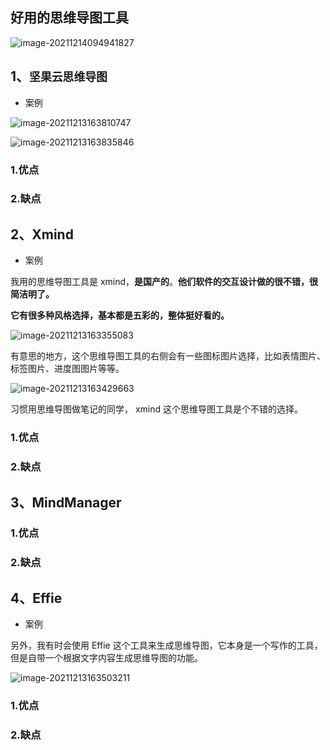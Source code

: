 ## 好用的思维导图工具

![image-20211214094941827](https://bucket-hg.oss-cn-shanghai.aliyuncs.com/img/image-20211214094941827.png)

## 1、`坚果云思维导图`

- 案例

![image-20211213163810747](https://bucket-hg.oss-cn-shanghai.aliyuncs.com/img/image-20211213163810747.png)

![image-20211213163835846](https://bucket-hg.oss-cn-shanghai.aliyuncs.com/img/image-20211213163835846.png)

### 1.优点

### 2.缺点

## 2、Xmind

- 案例

我用的思维导图工具是 xmind，**是国产的**。**他们软件的交互设计做的很不错，很简洁明了。**

**它有很多种风格选择，基本都是五彩的，整体挺好看的。**

![image-20211213163355083](https://bucket-hg.oss-cn-shanghai.aliyuncs.com/img/image-20211213163355083.png)

有意思的地方，这个思维导图工具的右侧会有一些图标图片选择，比如表情图片、标签图片、进度图图片等等。

![image-20211213163429663](https://bucket-hg.oss-cn-shanghai.aliyuncs.com/img/image-20211213163429663.png)

习惯用思维导图做笔记的同学， xmind 这个思维导图工具是个不错的选择。

### 1.优点

### 2.缺点

## 3、MindManager

### 1.优点

### 2.缺点

## 4、Effie

- 案例

另外，我有时会使用 Effie 这个工具来生成思维导图，它本身是一个写作的工具，但是自带一个根据文字内容生成思维导图的功能。

![image-20211213163503211](https://bucket-hg.oss-cn-shanghai.aliyuncs.com/img/image-20211213163503211.png)

### 1.优点

### 2.缺点
